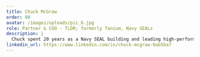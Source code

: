 ```yaml
---
title: Chuck McGraw
order: 80
avatar: /images/uploads/pic_6.jpg
role: Partner & COO - TLDR; formerly Tanium, Navy SEALs
description: |
  Chuck spent 20 years as a Navy SEAL building and leading high-performing teams in decentralized and distributed environments. He has completed 11 combat deployments and held the positions of Assault Squadron Operations Chief and Basic Training Command Operations Chief. Chuck has served as a mentor, coach, and teacher on subjects such as creating and leading high-performing teams, low visibility operations, and the application of Special Operations tactics, techniques and procedures to contingency operations across the globe. He holds a BBA in Economics, a BS in Information Systems, and is finishing his MBA from USC, Marshall School of Business.
linkedin_url: https://www.linkedin.com/in/chuck-mcgraw-0ab5ba7
---
```

